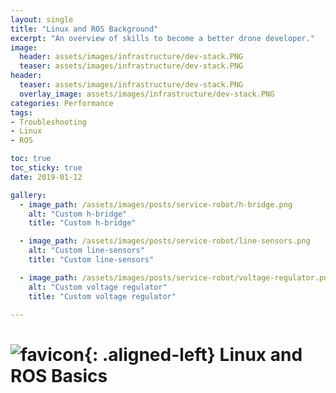 ```yaml
---
layout: single
title: "Linux and ROS Background"
excerpt: "An overview of skills to become a better drone developer."
image:
  header: assets/images/infrastructure/dev-stack.PNG
  teaser: assets/images/infrastructure/dev-stack.PNG
header:
  teaser: assets/images/infrastructure/dev-stack.PNG
  overlay_image: assets/images/infrastructure/dev-stack.PNG
categories: Performance
tags:
- Troubleshooting
- Linux
- ROS

toc: true
toc_sticky: true
date: 2019-01-12

gallery:
  - image_path: /assets/images/posts/service-robot/h-bridge.png
    alt: "Custom h-bridge"
    title: "Custom h-bridge"

  - image_path: /assets/images/posts/service-robot/line-sensors.png
    alt: "Custom line-sensors"
    title: "Custom line-sensors"

  - image_path: /assets/images/posts/service-robot/voltage-regulator.png
    alt: "Custom voltage regulator"
    title: "Custom voltage regulator"

---
```


# ![favicon](/assets/images/favicon.jpg){: .aligned-left} Linux and ROS Basics
